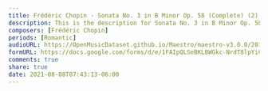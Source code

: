 ```yaml
---
title: Frédéric Chopin - Sonata No. 3 in B Minor Op. 58 (Complete) (2)
description: This is the description for Sonata No. 3 in B Minor Op. 58 (Complete) by Frédéric Chopin
composers: [Frédéric Chopin]
periods: [Romantic]
audioURL: https://OpenMusicDataset.github.io/Maestro/maestro-v3.0.0/2014/MIDI-UNPROCESSED_21-22_R1_2014_MID--AUDIO_22_R1_2014_wav--5.midi
formURL: https://docs.google.com/forms/d/e/1FAIpQLSeBKLBWGkc-NrdT8lpYiC1h6q3Q4NzSCJXKZEQ7XMgh6HO6gg/viewform
comments: true
share: true
date: 2021-08-08T07:43:13-06:00
---
```

